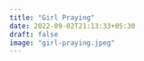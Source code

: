 ```yaml
---
title: "Girl Praying"
date: 2022-09-02T21:13:33+05:30
draft: false
image: "girl-praying.jpeg"
---
```

